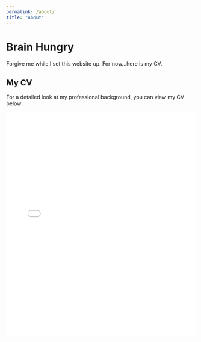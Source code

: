 ```yaml
---
permalink: /about/
title: "About"
---
```


# Brain Hungry

Forgive me while I set this website up. For now...here is my CV.

## My CV

For a detailed look at my professional background, you can view my CV below:

<embed src="/assets/files/JuanCV.2024.pdf" type="application/pdf" width="100%" height="600px">
